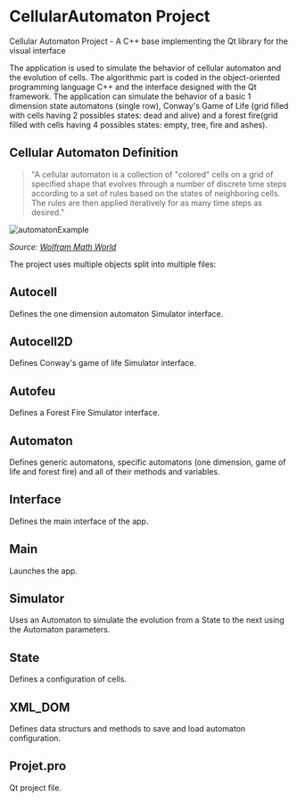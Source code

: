 # CellularAutomaton Project
Cellular Automaton Project - A C++ base implementing the Qt library for the visual interface

The application is used to simulate the behavior of cellular automaton and the evolution of cells. The algorithmic part is coded in the object-oriented programming language C++ and the interface designed with the Qt framework. The application can simulate the behavior of a basic 1 dimension state automatons (single row), Conway's Game of Life (grid filled with cells having 2 possibles states: dead and alive) and a forest fire(grid filled with cells having 4 possibles states: empty, tree, fire and ashes).

## Cellular Automaton Definition
> "A cellular automaton is a collection of "colored" cells on a grid of specified shape that evolves through a number of discrete time steps according to a set of rules based on the states of neighboring cells. The rules are then applied iteratively for as many time steps as desired."

![automatonExample](http://mathworld.wolfram.com/images/eps-gif/ElementaryCARule030_700.gif)

*Source: [Wolfram Math World](http://mathworld.wolfram.com/CellularAutomaton.html)*


The project uses multiple objects split into multiple files:

## Autocell
Defines the one dimension automaton Simulator interface.

## Autocell2D
Defines Conway's game of life Simulator interface.

## Autofeu
Defines a Forest Fire Simulator interface.

## Automaton
Defines generic automatons, specific automatons (one dimension, game of life and forest fire) and all of their methods and variables.

## Interface
Defines the main interface of the app.

## Main
Launches the app.

## Simulator
Uses an Automaton to simulate the evolution from a State to the next using the Automaton parameters.

## State
Defines a configuration of cells.

## XML_DOM
Defines data structurs and methods to save and load automaton configuration.

## Projet.pro
Qt project file.
